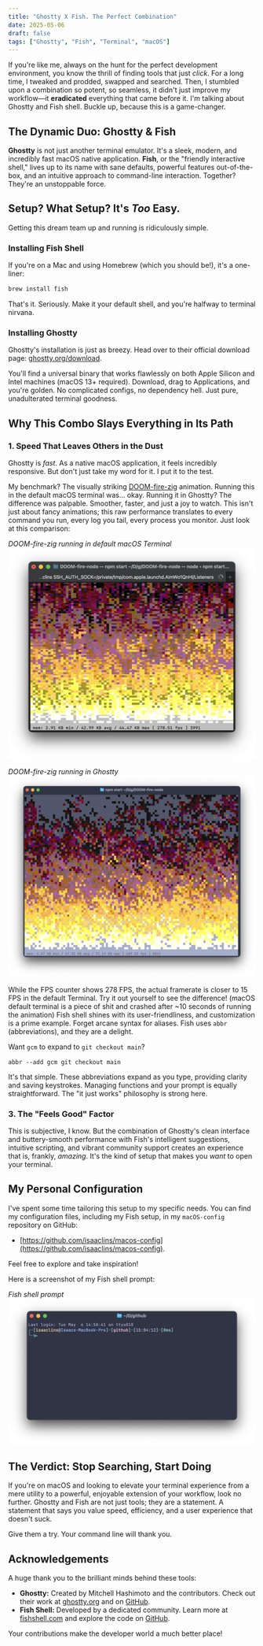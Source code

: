 ```yaml
---
title: "Ghostty X Fish. The Perfect Combination"
date: 2025-05-06
draft: false
tags: ["Ghostty", "Fish", "Terminal", "macOS"]
---
```


If you're like me, always on the hunt for the perfect development environment, you know the thrill of finding tools that just _click_. For a long time, I tweaked and prodded, swapped and searched. Then, I stumbled upon a combination so potent, so seamless, it didn't just improve my workflow—it **eradicated** everything that came before it. I'm talking about Ghostty and Fish shell. Buckle up, because this is a game-changer.

## The Dynamic Duo: Ghostty & Fish

**Ghostty** is not just another terminal emulator. It's a sleek, modern, and incredibly fast macOS native application. **Fish**, or the "friendly interactive shell," lives up to its name with sane defaults, powerful features out-of-the-box, and an intuitive approach to command-line interaction. Together? They're an unstoppable force.

## Setup? What Setup? It's _Too_ Easy.

Getting this dream team up and running is ridiculously simple.

### Installing Fish Shell

If you're on a Mac and using Homebrew (which you should be!), it's a one-liner:

```bash
brew install fish
```

That's it. Seriously. Make it your default shell, and you're halfway to terminal nirvana.

### Installing Ghostty

Ghostty's installation is just as breezy. Head over to their official download page: [ghostty.org/download](https://ghostty.org/download).

You'll find a universal binary that works flawlessly on both Apple Silicon and Intel machines (macOS 13+ required). Download, drag to Applications, and you're golden. No complicated configs, no dependency hell. Just pure, unadulterated terminal goodness.

## Why This Combo Slays Everything in Its Path

### 1. Speed That Leaves Others in the Dust

Ghostty is _fast_. As a native macOS application, it feels incredibly responsive. But don't just take my word for it. I put it to the test.

My benchmark? The visually striking [DOOM-fire-zig](https://github.com/const-void/DOOM-fire-zig) animation. Running this in the default macOS terminal was… okay. Running it in Ghostty? The difference was palpable. Smoother, faster, and just a joy to watch. This isn't just about fancy animations; this raw performance translates to every command you run, every log you tail, every process you monitor.
Just look at this comparison:

_DOOM-fire-zig running in default macOS Terminal_
![DOOM-fire-zig running in default macOS Terminal](https://github.com/isaaclins/isaaclins.github.io/blob/main/assets/img/doom-fire-zig-default-terminal.png?raw=true)

_DOOM-fire-zig running in Ghostty_
![DOOM-fire-zig running in Ghostty](https://github.com/isaaclins/isaaclins.github.io/blob/main/assets/img/doom-fire-zig-ghostty-terminal.png?raw=true)

While the FPS counter shows 278 FPS, the actual framerate is closer to 15 FPS in the default Terminal. Try it out yourself to see the difference!
(macOS default terminal is a piece of shit and crashed after ~10 seconds of running the animation)
Fish shell shines with its user-friendliness, and customization is a prime example. Forget arcane syntax for aliases. Fish uses `abbr` (abbreviations), and they are a delight.

Want `gcm` to expand to `git checkout main`?

```fish
abbr --add gcm git checkout main
```

It's that simple. These abbreviations expand as you type, providing clarity and saving keystrokes. Managing functions and your prompt is equally straightforward. The "it just works" philosophy is strong here.

### 3. The "Feels Good" Factor

This is subjective, I know. But the combination of Ghostty's clean interface and buttery-smooth performance with Fish's intelligent suggestions, intuitive scripting, and vibrant community support creates an experience that is, frankly, _amazing_. It's the kind of setup that makes you _want_ to open your terminal.

## My Personal Configuration

I've spent some time tailoring this setup to my specific needs. You can find my configuration files, including my Fish setup, in my `macOS-config` repository on GitHub:

- [https://github.com/isaaclins/macos-config](https://github.com/isaaclins/macos-config).

Feel free to explore and take inspiration!

Here is a screenshot of my Fish shell prompt:

_Fish shell prompt_
![Fish shell prompt](https://github.com/isaaclins/isaaclins.github.io/blob/main/assets/img/fish-shell-prompt.png?raw=true)


## The Verdict: Stop Searching, Start Doing

If you're on macOS and looking to elevate your terminal experience from a mere utility to a powerful, enjoyable extension of your workflow, look no further. Ghostty and Fish are not just tools; they are a statement. A statement that says you value speed, efficiency, and a user experience that doesn't suck.

Give them a try. Your command line will thank you.

## Acknowledgements

A huge thank you to the brilliant minds behind these tools:

- **Ghostty:** Created by Mitchell Hashimoto and the contributors. Check out their work at [ghostty.org](https://ghostty.org) and on [GitHub](https://github.com/ghostty-org/ghostty).
- **Fish Shell:** Developed by a dedicated community. Learn more at [fishshell.com](https://fishshell.com) and explore the code on [GitHub](https://github.com/fish-shell/fish-shell).

Your contributions make the developer world a much better place!
